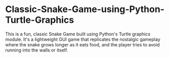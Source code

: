 # Classic-Snake-Game-using-Python-Turtle-Graphics
This is a fun, classic Snake Game built using Python's Turtle graphics module. It's a lightweight GUI game that replicates the nostalgic gameplay where the snake grows longer as it eats food, and the player tries to avoid running into the walls or itself.
